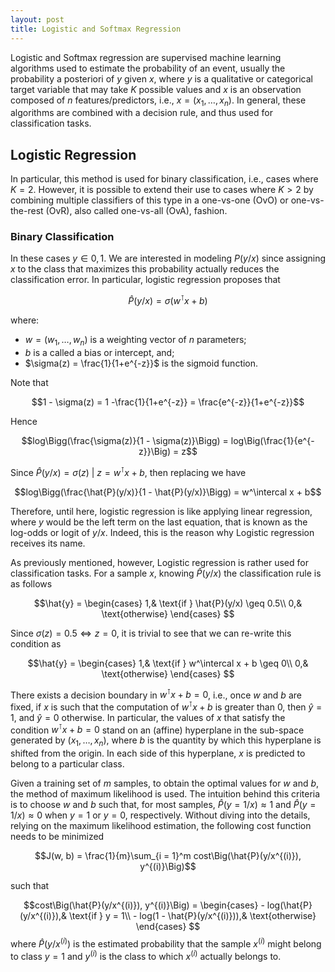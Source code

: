 ```yaml
---
layout: post
title: Logistic and Softmax Regression
---
```


Logistic and Softmax regression are supervised machine learning algorithms used to estimate the probability of an event, usually the probability a posteriori of $y$ given $x$, where $y$ is a qualitative or categorical target variable that may take $K$ possible values and $x$ is an observation composed of $n$ features/predictors, i.e., $x=(x_1,\ldots,x_n)$. In general, these algorithms are combined with a decision rule, and thus used for classification tasks.


## Logistic Regression

In particular, this method is used for binary classification, i.e., cases where $K=2$. However, it is possible to extend their use to cases where $K>2$ by combining multiple classifiers of this type in a one-vs-one (OvO) or one-vs-the-rest (OvR), also called one-vs-all (OvA), fashion.

### Binary Classification

In these cases $y \in {0, 1}$. We are interested in modeling $P(y/x)$ since assigning $x$ to the class that maximizes this probability actually reduces the classification error. In particular, logistic regression proposes that 

$$\hat{P}(y/x) = \sigma(w^\intercal x + b)$$

where:

 - $w = (w_1, \ldots, w_n)$ is a weighting vector of $n$ parameters;
 - $b$ is a called a bias or intercept, and;
 - $\sigma(z) = \frac{1}{1+e^{-z}}$ is the sigmoid function.

Note that

$$1 - \sigma(z) = 1 -\frac{1}{1+e^{-z}}  = \frac{e^{-z}}{1+e^{-z}}$$

Hence

$$log\Bigg(\frac{\sigma(z)}{1 - \sigma(z)}\Bigg) = log\Big(\frac{1}{e^{-z}}\Big) = z$$

Since $\hat{P}(y/x) = \sigma(z)~|~z = w^\intercal x + b$, then replacing we have

$$log\Bigg(\frac{\hat{P}(y/x)}{1 - \hat{P}(y/x)}\Bigg) = w^\intercal x + b$$

Therefore, until here, logistic regression is like applying linear regression, where $y$ would be the left term on the last equation, that is known as the log-odds or logit of $y/x$. Indeed, this is the reason why Logistic regression receives its name.

As previously mentioned, however, Logistic regression is rather used for classification tasks. 
For a sample $x$, knowing $\hat{P}(y/x)$  the classification rule is as follows

$$\hat{y} =  
\begin{cases}
    1,& \text{if } \hat{P}(y/x) \geq 0.5\\
    0,& \text{otherwise}
\end{cases}
 $$

Since $\sigma(z) = 0.5 \iff z = 0$, it is trivial to see that we can re-write this condition as 

 $$\hat{y} =  
\begin{cases}
    1,& \text{if } w^\intercal x + b \geq 0\\
    0,& \text{otherwise}
\end{cases}
 $$

There exists a decision boundary in $w^\intercal x + b = 0$, i.e., once $w$ and $b$ are fixed, if $x$ is such that the computation of $w^\intercal x + b$ is greater than $0$, then $\hat{y} = 1$, and  $\hat{y} = 0$ otherwise. In particular, the values of $x$ that satisfy the condition $w^\intercal x + b = 0$ stand on an (affine) hyperplane in the sub-space generated by $(x_1, \ldots, x_n)$, where $b$ is the quantity by which this hyperplane is shifted from the origin. In each side of this hyperplane, $x$ is predicted to belong to a particular class.

Given a training set of $m$ samples, to obtain the optimal values for $w$ and $b$, the method of maximum likelihood is used.  The intuition behind this criteria is to choose $w$ and $b$ such that, for most samples, $\hat{P}(y =1 /x) \approx 1$ and $\hat{P}(y =1 /x) \approx 0$ when $y=1$ or $y = 0$, respectively. Without diving into the details, relying on the maximum likelihood estimation, the following cost function needs to be minimized

$$J(w, b) = \frac{1}{m}\sum_{i = 1}^m cost\Big(\hat{P}(y/x^{(i)}),  y^{(i)}\Big)$$

such that 

$$cost\Big(\hat{P}(y/x^{(i)}), y^{(i)}\Big) = 
\begin{cases}
    - log(\hat{P}(y/x^{(i)}),& \text{if } y = 1\\
    - log(1 - \hat{P}(y/x^{(i)})),& \text{otherwise}
\end{cases}
 $$
where $\hat{P}(y/x^{(i)})$ is the estimated probability that the sample $x^{(i)}$ might belong to class $y=1$ and $y^{(i)}$ is the class to which $x^{(i)}$ actually belongs to. 
